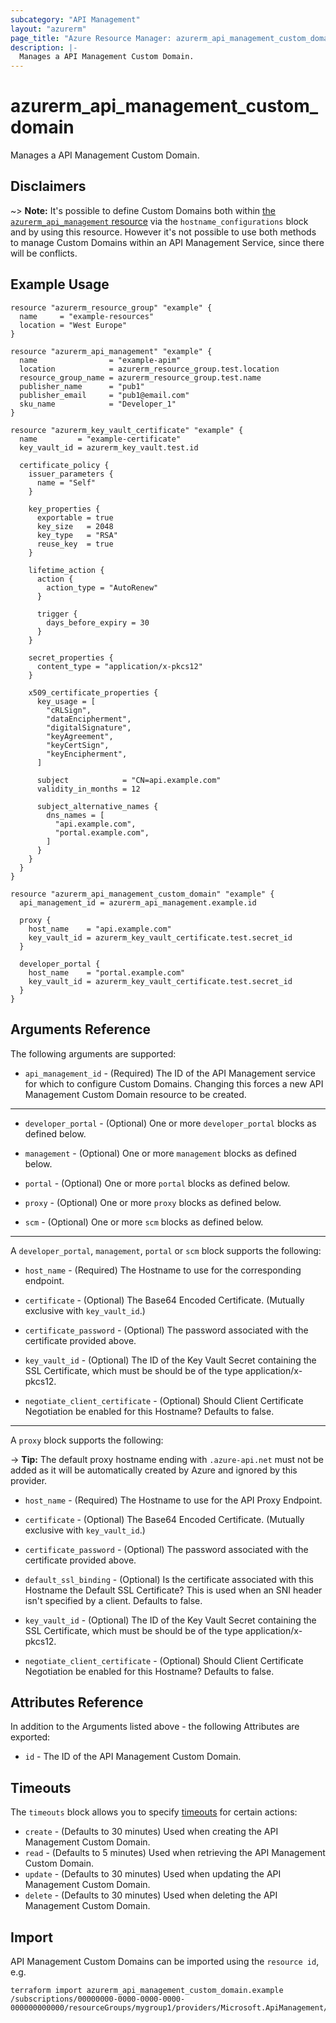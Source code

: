 ```yaml
---
subcategory: "API Management"
layout: "azurerm"
page_title: "Azure Resource Manager: azurerm_api_management_custom_domain"
description: |-
  Manages a API Management Custom Domain.
---
```


# azurerm_api_management_custom_domain

Manages a API Management Custom Domain.

## Disclaimers

~> **Note:** It's possible to define Custom Domains both within [the `azurerm_api_management` resource](api_management.html) via the `hostname_configurations` block and by using this resource. However it's not possible to use both methods to manage Custom Domains within an API Management Service, since there will be conflicts.

## Example Usage

```hcl
resource "azurerm_resource_group" "example" {
  name     = "example-resources"
  location = "West Europe"
}

resource "azurerm_api_management" "example" {
  name                = "example-apim"
  location            = azurerm_resource_group.test.location
  resource_group_name = azurerm_resource_group.test.name
  publisher_name      = "pub1"
  publisher_email     = "pub1@email.com"
  sku_name            = "Developer_1"
}

resource "azurerm_key_vault_certificate" "example" {
  name         = "example-certificate"
  key_vault_id = azurerm_key_vault.test.id

  certificate_policy {
    issuer_parameters {
      name = "Self"
    }

    key_properties {
      exportable = true
      key_size   = 2048
      key_type   = "RSA"
      reuse_key  = true
    }

    lifetime_action {
      action {
        action_type = "AutoRenew"
      }

      trigger {
        days_before_expiry = 30
      }
    }

    secret_properties {
      content_type = "application/x-pkcs12"
    }

    x509_certificate_properties {
      key_usage = [
        "cRLSign",
        "dataEncipherment",
        "digitalSignature",
        "keyAgreement",
        "keyCertSign",
        "keyEncipherment",
      ]

      subject            = "CN=api.example.com"
      validity_in_months = 12

      subject_alternative_names {
        dns_names = [
          "api.example.com",
          "portal.example.com",
        ]
      }
    }
  }
}

resource "azurerm_api_management_custom_domain" "example" {
  api_management_id = azurerm_api_management.example.id

  proxy {
    host_name    = "api.example.com"
    key_vault_id = azurerm_key_vault_certificate.test.secret_id
  }

  developer_portal {
    host_name    = "portal.example.com"
    key_vault_id = azurerm_key_vault_certificate.test.secret_id
  }
}
```

## Arguments Reference

The following arguments are supported:

* `api_management_id` - (Required) The ID of the API Management service for which to configure Custom Domains. Changing this forces a new API Management Custom Domain resource to be created.

---

* `developer_portal` - (Optional) One or more `developer_portal` blocks as defined below.

* `management` - (Optional) One or more `management` blocks as defined below.

* `portal` - (Optional) One or more `portal` blocks as defined below.

* `proxy` - (Optional) One or more `proxy` blocks as defined below.

* `scm` - (Optional) One or more `scm` blocks as defined below.

---

A `developer_portal`, `management`, `portal` or `scm` block supports the following:

* `host_name` - (Required) The Hostname to use for the corresponding endpoint.

* `certificate` - (Optional) The Base64 Encoded Certificate. (Mutually exclusive with `key_vault_id`.)

* `certificate_password` - (Optional) The password associated with the certificate provided above.

* `key_vault_id` - (Optional) The ID of the Key Vault Secret containing the SSL Certificate, which must be should be of the type application/x-pkcs12.

* `negotiate_client_certificate` - (Optional) Should Client Certificate Negotiation be enabled for this Hostname? Defaults to false.

---

A `proxy` block supports the following:

-> **Tip:** The default proxy hostname ending with `.azure-api.net` must not be added as it will be automatically created by Azure and ignored by this provider.

* `host_name` - (Required) The Hostname to use for the API Proxy Endpoint.

* `certificate` - (Optional) The Base64 Encoded Certificate. (Mutually exclusive with `key_vault_id`.)

* `certificate_password` - (Optional) The password associated with the certificate provided above.

* `default_ssl_binding` - (Optional) Is the certificate associated with this Hostname the Default SSL Certificate? This is used when an SNI header isn't specified by a client. Defaults to false.

* `key_vault_id` - (Optional) The ID of the Key Vault Secret containing the SSL Certificate, which must be should be of the type application/x-pkcs12.

* `negotiate_client_certificate` - (Optional) Should Client Certificate Negotiation be enabled for this Hostname? Defaults to false.

## Attributes Reference

In addition to the Arguments listed above - the following Attributes are exported:

* `id` - The ID of the API Management Custom Domain.

## Timeouts

The `timeouts` block allows you to specify [timeouts](https://www.terraform.io/docs/configuration/resources.html#timeouts) for certain actions:

* `create` - (Defaults to 30 minutes) Used when creating the API Management Custom Domain.
* `read` - (Defaults to 5 minutes) Used when retrieving the API Management Custom Domain.
* `update` - (Defaults to 30 minutes) Used when updating the API Management Custom Domain.
* `delete` - (Defaults to 30 minutes) Used when deleting the API Management Custom Domain.

## Import

API Management Custom Domains can be imported using the `resource id`, e.g.

```shell
terraform import azurerm_api_management_custom_domain.example /subscriptions/00000000-0000-0000-0000-000000000000/resourceGroups/mygroup1/providers/Microsoft.ApiManagement/service/instance1/customDomains/default
```
